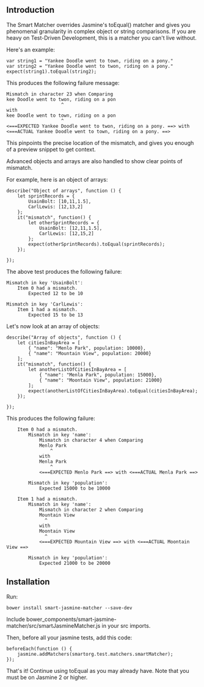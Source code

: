 ## Introduction

The Smart Matcher overrides Jasmine's toEqual() matcher and gives you
phenomenal granularity in complex object or string comparisons. If you are heavy on
Test-Driven Development, this is a matcher you can't live without.

Here's an example:

    var string1 = "Yankee Doodle went to town, riding on a pony."
    var string2 = "Yankee Doodle went to twon, riding on a pony."
    expect(string1).toEqual(string2);

This produces the following failure message:

    Mismatch in character 23 when Comparing
    kee Doodle went to twon, riding on a pon
                        ^
    with
    kee Doodle went to town, riding on a pon
                        ^
    <===EXPECTED Yankee Doodle went to twon, riding on a pony. ==> with <===ACTUAL Yankee Doodle went to town, riding on a pony. ==>

This pinpoints the precise location of the mismatch, and gives you enough of a preview snippet to get context.

Advanced objects and arrays are also handled to show clear points of mismatch.

For example, here is an object of arrays:

    describe("Object of arrays", function () {
        let sprintRecords = {
            UsainBolt: [10,11,1.5],
            CarlLewis: [12,13,2]
        };
        it("mismatch", function() {
            let otherSprintRecords = {
                UsainBolt: [12,11,1.5],
                CarlLewis: [12,15,2]
            };
            expect(otherSprintRecords).toEqual(sprintRecords);
        });

    });
    
The above test produces the following failure:
    
    Mismatch in key 'UsainBolt':
	    Item 0 had a mismatch.
		    Expected 12 to be 10
	
    Mismatch in key 'CarlLewis':
	    Item 1 had a mismatch.
		    Expected 15 to be 13
		    
Let's now look at an array of objects:
		    
    describe("Array of objects", function () {
        let citiesInBayArea = [
            { "name": "Menlo Park", population: 10000},
            { "name": "Mountain View", population: 20000}
        ];
        it("mismatch", function() {
            let anotherListOfCitiesInBayArea = [
                { "name": "Menla Park", population: 15000},
                { "name": "Moontain View", population: 21000}
            ];
            expect(anotherListOfCitiesInBayArea).toEqual(citiesInBayArea);
        });

    });
    
This produces the following failure:

        Item 0 had a mismatch.
            Mismatch in key 'name':
                Mismatch in character 4 when Comparing
                Menlo Park
                    ^
                with
                Menla Park
                    ^
                <===EXPECTED Menlo Park ==> with <===ACTUAL Menla Park ==>
            
            Mismatch in key 'population':
                Expected 15000 to be 10000
	
        Item 1 had a mismatch.
            Mismatch in key 'name':
                Mismatch in character 2 when Comparing
                Mountain View
                  ^
                with
                Moontain View
                  ^
                <===EXPECTED Mountain View ==> with <===ACTUAL Moontain View ==>
            
            Mismatch in key 'population':
                Expected 21000 to be 20000
            
## Installation

Run:

    bower install smart-jasmine-matcher --save-dev

Include bower_components/smart-jasmine-matcher/src/smartJasmineMatcher.js in your src imports.

Then, before all your jasmine tests, add this code:

    beforeEach(function () {
        jasmine.addMatchers(smartorg.test.matchers.smartMatcher);
    });

That's it! Continue using toEqual as you may already have.
Note that you must be on Jasmine 2 or higher.
